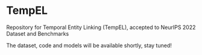 # TempEL
Repository for Temporal Entity Linking (TempEL), accepted to NeurIPS 2022 Dataset and Benchmarks

The dataset, code and models will be available shortly, stay tuned! 

